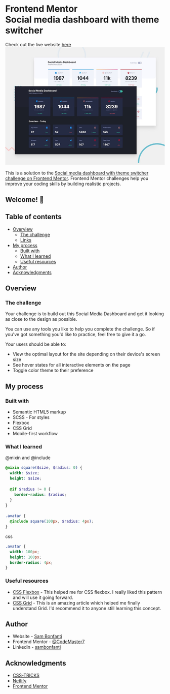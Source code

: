 # Frontend Mentor <br /> Social media dashboard with theme switcher

Check out the live website [here](https://hungry-hugle-940d05.netlify.app)
![Design preview for the Social media dashboard with theme switcher coding challenge](./design/desktop-preview.jpg)

This is a solution to the [Social media dashboard with theme switcher challenge on Frontend Mentor](https://www.frontendmentor.io/challenges/social-media-dashboard-with-theme-switcher-6oY8ozp_H). Frontend Mentor challenges help you improve your coding skills by building realistic projects.

## Welcome! 👋

## Table of contents

- [Overview](#overview)
  - [The challenge](#the-challenge)
  - [Links](#links)
- [My process](#my-process)
  - [Built with](#built-with)
  - [What I learned](#what-i-learned)
  - [Useful resources](#useful-resources)
- [Author](#author)
- [Acknowledgments](#acknowledgments)


## Overview

### The challenge

Your challenge is to build out this Social Media Dashboard and get it looking as close to the design as possible.

You can use any tools you like to help you complete the challenge. So if you've got something you'd like to practice, feel free to give it a go.

Your users should be able to:

- View the optimal layout for the site depending on their device's screen size
- See hover states for all interactive elements on the page
- Toggle color theme to their preference

## My process

### Built with

- Semantic HTML5 markup
- SCSS - For styles
- Flexbox
- CSS Grid
- Mobile-first workflow

### What I learned

@mixin and @include

```scss
@mixin square($size, $radius: 0) {
  width: $size;
  height: $size;

  @if $radius != 0 {
    border-radius: $radius;
  }
}

.avatar {
  @include square(100px, $radius: 4px);
}
```
css
```css
.avatar {
  width: 100px;
  height: 100px;
  border-radius: 4px;
}
```

### Useful resources

- [CSS Flexbox](https://css-tricks.com/snippets/css/a-guide-to-flexbox/) - This helped me for CSS flexbox. I really liked this pattern and will use it going forward.
- [CSS Grid](https://css-tricks.com/snippets/css/complete-guide-grid/) - This is an amazing article which helped me finally understand Grid. I'd recommend it to anyone still learning this concept.

## Author

- Website - [Sam Bonfanti](https://sambonfanti.club/)
- Frontend Mentor - [@CodeMaster7](https://www.frontendmentor.io/profile/CodeMaster7)
- Linkedin - [sambonfanti](https://www.linkedin.com/in/sambonfanti/)

## Acknowledgments

* [CSS-TRICKS](https://css-tricks.com/)
* [Netlify](https://www.netlify.com/)
* [Frontend Mentor](https://www.frontendmentor.io/challenges)
